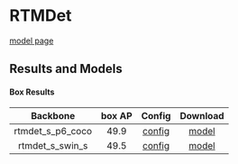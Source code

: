 # RTMDet

[model page](https://github.com/open-mmlab/mmdetection/blob/3.x/configs/rtmdet/README.md)

## Results and Models

#### Box Results

|     Backbone     | box AP |            Config             |                                                        Download                                                         |
| :--------------: | :----: | :---------------------------: | :---------------------------------------------------------------------------------------------------------------------: |
| rtmdet_s_p6_coco |  49.9  | [config](rtmdet_s_p6_coco.py) | [model](https://github.com/okotaku/dethub-weights/releases/download/v0.1.1rtmdet1280coco/rtmdet_s_p6_coco-9415b826.pth) |
| rtmdet_s_swin_s  |  49.5  | [config](rtmdet_s_swin_s.py)  |   [model](https://github.com/okotaku/dethub-weights/releases/download/v0.1.1cocortmdet/rtmdet_s_swin_s-ecb76846.pth)    |
